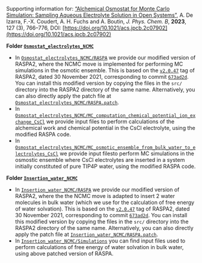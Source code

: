 Supporting information for: [“Alchemical Osmostat for Monte Carlo Simulation: Sampling Aqueous Electrolyte Solution in Open Systems”](https://pubs.acs.org/doi/abs/10.1021/acs.jpcb.2c07902), A. De Izarra, F.-X. Coudert, A. H. Fuchs and A. Boutin, _J. Phys. Chem. B_, **2023**, 127 (3), 766–776, DOI: [https://doi.org/10.1021/acs.jpcb.2c07902](https://doi.org/10.1021/acs.jpcb.2c07902)



**Folder [`Osmostat_electrolytes_NCMC`](Osmostat_electrolytes_NCMC/)**

- In [`Osmostat_electrolytes_NCMC/RASPA`](Osmostat_electrolytes_NCMC/RASPA/) we provide our modified version of RASPA2, where the NCMC move is implemented for performing MC simulations in the osmotic ensemble. This is based on the [`v2.0.47`](https://github.com/iRASPA/RASPA2/releases/tag/v2.0.47) tag of RASPA2, dated 30 November 2021, corresponding to commit [`673ad2d`](https://github.com/iRASPA/RASPA2/commit/673ad2d52a9c11e5ee7db9e5e7339663bfabecf9). You can install this modified version by copying the files in the `src/` directory into the RASPA2 directory of the same name. Alternatively, you can also directly apply the patch file at [`Osmostat_electrolytes_NCMC/RASPA.patch`](Osmostat_electrolytes_NCMC/RASPA.patch).
- In [`Osmostat_electrolytes_NCMC/MC_computation_chemical_potential_ion_exchange_CsCl`](Osmostat_electrolytes_NCMC/MC_computation_chemical_potential_ion_exchange_CsCl/) we provide input files to perform calculations of the alchemical work and chemical potential in the CsCl electrolyte, using the modified RASPA code.
- In [`Osmostat_electrolytes_NCMC/MC_osmotic_ensemble_from_bulk_water_to_electrolytes_CsCl`](Osmostat_electrolytes_NCMC/MC_osmotic_ensemble_from_bulk_water_to_electrolytes_CsCl/) we provide input filesto perform MC simulations in the osmostic ensemble where CsCl electrolytes are inserted in a system initially constituted of pure TIP4P water, using the modified RASPA code.


**Folder [`Insertion_water_NCMC`](Insertion_water_NCMC/)**

- In [`Insertion_water_NCMC/RASPA`](Insertion_water_NCMC/RASPA/) we provide our modified version of RASPA2, where the the NCMC move is adapted to insert 2 water molecules in bulk water (which we use for the calculation of free energy of water solvation). This is based on the [`v2.0.47`](https://github.com/iRASPA/RASPA2/releases/tag/v2.0.47) tag of RASPA2, dated 30 November 2021, corresponding to commit [`673ad2d`](https://github.com/iRASPA/RASPA2/commit/673ad2d52a9c11e5ee7db9e5e7339663bfabecf9). You can install this modified version by copying the files in the `src/` directory into the RASPA2 directory of the same name. Alternatively, you can also directly apply the patch file at [`Insertion_water_NCMC/RASPA.patch`](Insertion_water_NCMC/RASPA.patch).
- In [`Insertion_water_NCMC/Simulations`](Insertion_water_NCMC/Simulations/) you can find input files used to perform calculations of free energy of water solvation in bulk water, using above patched version of RASPA.
